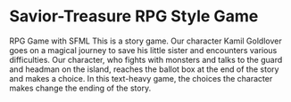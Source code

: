 # Savior-Treasure RPG Style Game
 RPG Game with SFML
This is a story game. Our character Kamil Goldlover goes on a magical journey to save his little sister and encounters various difficulties. Our character, who fights with monsters and talks to the guard and headman on the island, reaches the ballot box at the end of the story and makes a choice. In this text-heavy game, the choices the character makes change the ending of the story.
